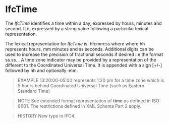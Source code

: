 # IfcTime

The _IfcTime_ identifies a time within a day, expressed by hours, minutes and second. It is expressed by a string value following a particular lexical representation.

The lexical representation for _IfcTime_ is: hh:mm:ss where where hh represents hours, mm minutes and ss seconds. Additional digits can be used to increase the precision of fractional seconds if desired i.e the format ss.ss... A time zone indicator may be provided by a representation of the different to the Coordinated Universal Time. It is appended with a sign [+/-] followed by hh and optionally :mm.

> EXAMPLE 13:20:00-05:00 represents 1:20 pm for a time zone which is 5 hours behind Coordinated Universal Time (such as Eastern Standard Time)

> NOTE See extended format representation of **time** as defined in ISO 8601. The restrictions defined in XML Schema Part 2 apply.

> HISTORY New type in IFC4.
